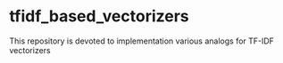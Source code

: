 # tfidf_based_vectorizers
This repository is devoted to implementation various analogs for TF-IDF vectorizers
